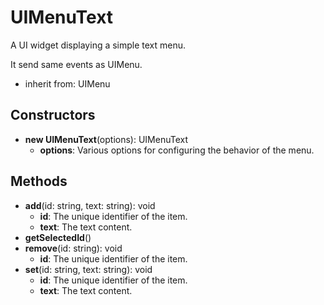 # UIMenuText

A UI widget displaying a simple text menu.
It send same events as UIMenu.
- inherit from: UIMenu
## Constructors
* **new UIMenuText**(options): UIMenuText   
  * **options**: Various options for configuring the behavior of the menu.
## Methods
* **add**(id: string, text: string): void   
  * **id**: The unique identifier of the item.
  * **text**: The text content.
* **getSelectedId**()   
* **remove**(id: string): void   
  * **id**: The unique identifier of the item.
* **set**(id: string, text: string): void   
  * **id**: The unique identifier of the item.
  * **text**: The text content.
